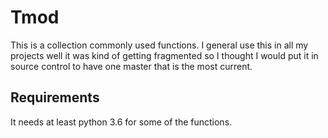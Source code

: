 # Tmod
This is a collection commonly used functions. I general use this in all my projects well it was kind of getting fragmented so I thought I would put it in source control to have one master that is the most current.

## Requirements
It needs at least python 3.6 for some of the functions.


